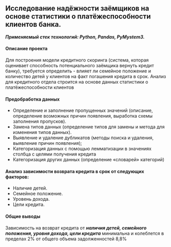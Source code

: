 ## Исследование надёжности заёмщиков на основе статистики о платёжеспособности клиентов банка.
***Применяемый стек технологий: Python, Pandas, PyMystem3.***

#### Описание проекта
Для построения модели кредитного скоринга (система, которая оценивает способность потенциального заёмщика вернуть кредит банку), требуется определить - влияет ли семейное положение и количество детей у клиентов на факт погашения кредита в срок. Анализ для кредитного отдела строится на основе данных статистики о платёжеспособности клиентов
#### Предобработка данных
- Определение и заполнение пропущенных значений (описание, определение  возможных причин появления, выработка схемы заполнения пропусков).
- Замена типов данных (определение типов для замены и метода для изменения типов данных).
- Выявление и удаление дубликатов (методы поиска и удаления, выявление причин появления);
- Категоризация данных с помощью лемматизации в значениях столбца с целями получения кредита
- Категоризация других данных (определение «словарей» категорий)
#### Анализ зависимости возврата кредита в срок от следующих факторов:
- Наличие детей.
- Семейное положение.
- Уровень дохода.
- Цели кредита.

#### Общие выводы
Зависимость на возврат кредита от ***наличия детей, семейного положения, уровня дохода, цели кредита*** минимальна и колеблется в пределах 2% от общего объема задолженностей 8,8%